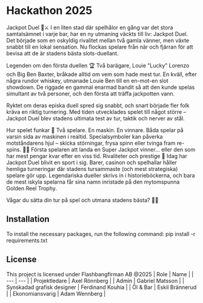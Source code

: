 # Hackathon 2025

Jackpot Duel 🎰⚔️
I en liten stad där spelhålor en gång var det stora samtalsämnet i varje bar, har en ny utmaning väckts till liv: Jackpot Duel. Det började som en oskyldig rivalitet mellan två gamla vänner, men växte snabbt till en lokal sensation. Nu flockas spelare från när och fjärran för att bevisa att de är stadens bästa slots-duellant.

Legenden om den första duellen 🏆
Två barägare, Louie "Lucky" Lorenzo och Big Ben Baxter, bråkade alltid om vem som hade mest tur. En kväll, efter några rundor whiskey, utmanade Louie Ben till en en-mot-en slot showdown. De riggade en gammal enarmad bandit så att den kunde spelas simultant av två personer, och den första att träffa jackpotten vann.

Ryktet om deras episka duell spred sig snabbt, och snart började fler folk kräva en riktig turnering. Med tiden utvecklades spelet till något större – Jackpot Duel blev stadens ultimata test av tur, taktik och nerver av stål.

Hur spelet funkar 🎲
Två spelare. En maskin. En vinnare.
Båda spelar på varsin sida av maskinen i realtid.
Specialsymboler kan påverka motståndarens hjul – skicka störningar, frysa spinn eller tvinga fram re-spins. 🧊🔥
Första spelaren att landa en Super Jackpot vinner… eller den som har mest pengar kvar efter en viss tid.
Rivaliteter och prestige 🏅
Idag har Jackpot Duel blivit en sport i sig. Barer, casinon och spelhallar håller hemliga turneringar där stadens tursammaste (och mest strategiska) spelare gör upp. Legendariska dueller skrivs in i historieböckerna, och bara de mest iskyla spelarna får sina namn inristade på den mytomspunna Golden Reel Trophy.

Vågar du sätta din tur på spel och utmana stadens bästa? 🎰😈

## Installation

To install the necessary packages, run the following command:
pip install -r requirements.txt

## License

This project is licensed under Flashbangfirman AB @2025
| Role | Name |
| --- | --- |
| Projektledare | Axel Rönnberg |
| Admin | Gabriel Matsson |
| Synskadad grafisk designer | Ferdinand Kouhia |
| Öl & Bar | Eskil Brännerud |
| Ekonomiansvarig | Adam Wennberg |
